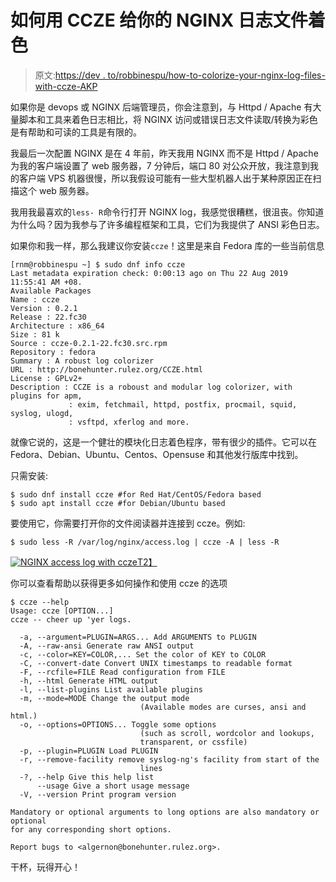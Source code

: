 # 如何用 CCZE 给你的 NGINX 日志文件着色

> 原文:[https://dev . to/robbinespu/how-to-colorize-your-nginx-log-files-with-ccze-AKP](https://dev.to/robbinespu/how-to-colorize-your-nginx-log-files-with-ccze-akp)

如果你是 devops 或 NGINX 后端管理员，你会注意到，与 Httpd / Apache 有大量脚本和工具来着色日志相比，将 NGINX 访问或错误日志文件读取/转换为彩色是有帮助和可读的工具是有限的。

我最后一次配置 NGINX 是在 4 年前，昨天我用 NGINX 而不是 Httpd / Apache 为我的客户端设置了 web 服务器，7 分钟后，端口 80 对公众开放，我注意到我的客户端 VPS 机器很慢，所以我假设可能有一些大型机器人出于某种原因正在扫描这个 web 服务器。

我用我最喜欢的`less- R`命令行打开 NGINX log，我感觉很糟糕，很沮丧。你知道为什么吗？因为我参与了许多编程框架和工具，它们为我提供了 ANSI 彩色日志。

如果你和我一样，那么我建议你安装`ccze`！这里是来自 Fedora 库的一些当前信息

```
[rnm@robbinespu ~] $ sudo dnf info ccze
Last metadata expiration check: 0:00:13 ago on Thu 22 Aug 2019 11:55:41 AM +08.
Available Packages
Name : ccze
Version : 0.2.1
Release : 22.fc30
Architecture : x86_64
Size : 81 k
Source : ccze-0.2.1-22.fc30.src.rpm
Repository : fedora
Summary : A robust log colorizer
URL : http://bonehunter.rulez.org/CCZE.html
License : GPLv2+
Description : CCZE is a roboust and modular log colorizer, with plugins for apm,
             : exim, fetchmail, httpd, postfix, procmail, squid, syslog, ulogd,
             : vsftpd, xferlog and more. 
```

就像它说的，这是一个健壮的模块化日志着色程序，带有很少的插件。它可以在 Fedora、Debian、Ubuntu、Centos、Opensuse 和其他发行版库中找到。

只需安装:

```
$ sudo dnf install ccze #for Red Hat/CentOS/Fedora based
$ sudo apt install ccze #for Debian/Ubuntu based 
```

要使用它，你需要打开你的文件阅读器并连接到 ccze。例如:

```
$ sudo less -R /var/log/nginx/access.log | ccze -A | less -R 
```

[![NGINX access log with ccze](../Images/fde500ad4a45dba156600af9203793aa.png)T2】](https://res.cloudinary.com/practicaldev/image/fetch/s--yU6QYJ5s--/c_limit%2Cf_auto%2Cfl_progressive%2Cq_auto%2Cw_880/https://i.imgur.com/hIQOFAc.png%23center)

你可以查看帮助以获得更多如何操作和使用 ccze
的选项

```
$ ccze --help
Usage: ccze [OPTION...]
ccze -- cheer up 'yer logs.

  -a, --argument=PLUGIN=ARGS... Add ARGUMENTS to PLUGIN
  -A, --raw-ansi Generate raw ANSI output
  -c, --color=KEY=COLOR,... Set the color of KEY to COLOR
  -C, --convert-date Convert UNIX timestamps to readable format
  -F, --rcfile=FILE Read configuration from FILE
  -h, --html Generate HTML output
  -l, --list-plugins List available plugins
  -m, --mode=MODE Change the output mode
                             (Available modes are curses, ansi and html.)
  -o, --options=OPTIONS... Toggle some options
                             (such as scroll, wordcolor and lookups,
                             transparent, or cssfile)
  -p, --plugin=PLUGIN Load PLUGIN
  -r, --remove-facility remove syslog-ng's facility from start of the
                             lines
  -?, --help Give this help list
      --usage Give a short usage message
  -V, --version Print program version

Mandatory or optional arguments to long options are also mandatory or optional
for any corresponding short options.

Report bugs to <algernon@bonehunter.rulez.org>. 
```

干杯，玩得开心！